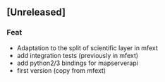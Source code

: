 <a name="unreleased"></a>
## [Unreleased]

### Feat
- Adaptation to the split of scientific layer in mfext
- add integration tests (previously in mfext)
- add python2/3 bindings for mapserverapi
- first version (copy from mfext)


